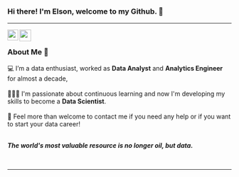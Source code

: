 ### Hi there! I'm Elson, welcome to my Github. 👋

<hr />

<a href="https://www.linkedin.com/in/elson-terakado-data/">
  <img align="left" width="24px" src="https://cdn.jsdelivr.net/npm/simple-icons@v3/icons/linkedin.svg"  />
</a>
<a href="mailto:elsonot@gmail.com">
  <img align="left" width="26px" src="https://cdn.jsdelivr.net/npm/simple-icons@v3/icons/gmail.svg" />
</a>

<br/>

### About Me 🚀
💻 I’m a data enthusiast, worked as **Data Analyst** and **Analytics Engineer** for almost a decade, </br> </br>
👨🏼‍💻 I'm passionate about continuous learning and now I'm developing my skills to become a **Data Scientist**. </br></br>
💬 Feel more than welcome to contact me if you need any help or if you want to start your data career! </br></br>
   
 <b><i>The world's most valuable resource is no longer oil, but data. 
    
<br/>
<hr />

<!--
**elson-terakado/elson-terakado** is a ✨ _special_ ✨ repository because its `README.md` (this file) appears on your GitHub profile.

Here are some ideas to get you started:

- 🔭 I’m currently working on ...
- 🌱 I’m currently learning ...
- 👯 I’m looking to collaborate on ...
- 🤔 I’m looking for help with ...
- 💬 Ask me about ...
- 📫 How to reach me: ...
- 😄 Pronouns: ...
- ⚡ Fun fact: ...
-->
